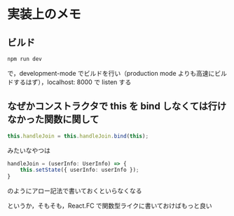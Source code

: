 # 実装上のメモ

## ビルド

```sh
npm run dev
```
で，development-mode でビルドを行い（production mode よりも高速にビルドするはず），localhost: 8000 で listen する



## なぜかコンストラクタで this を bind しなくては行けなかった関数に関して

```typescript
this.handleJoin = this.handleJoin.bind(this);
```

みたいなやつは

```typescript
handleJoin = (userInfo: UserInfo) => {
	this.setState({ userInfo: userInfo });
}
```

のようにアロー記法で書いておくといらなくなる


というか，そもそも，React.FC で関数型ライクに書いておけばもっと良い

